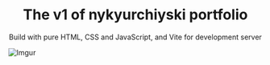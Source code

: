 <h1 align="center">The v1 of nykyurchiyski portfolio</h1>
<p align="center">Build with pure HTML, CSS and JavaScript, and Vite for development server</p>

![Imgur](https://i.imgur.com/JYzS3qG.png)